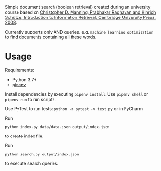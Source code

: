 Simple document search (boolean retrieval) created during an university course based on [Christopher D. Manning, Prabhakar Raghavan and Hinrich Schütze, Introduction to Information Retrieval, Cambridge University Press. 2008](https://nlp.stanford.edu/IR-book/).

Currently supports only AND queries, e.g. `machine learning optimization` to find documents containing all these words.

# Usage

Requirements:

- Python 3.7+
- [pipenv](https://pipenv.readthedocs.io/en/latest/)

Install dependencies by executing `pipenv install`. Use `pipenv shell` or `pipenv run` to run scripts.

Use PyTest to run tests: `python -m pytest -v test.py` or in PyCharm.

Run

```
python index.py data/data.json output/index.json
```

to create index file.

Run

```
python search.py output/index.json
```

to execute search queries.
